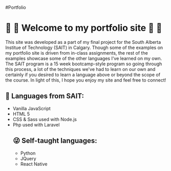 #Portfolio

<h1>💖 💖 Welcome to my portfolio site 💖 💖</h1>
<p> This site was developed as a part of my final project for the South Alberta Institue of Technology (SAIT) in Calgary.
    Though some of the examples on my portfolio site is driven from in-class assignments, the rest of the examples
    showcase some of the other languages I've learned on my own. The SAIT program is a 15 week bootcamp-style 
    program so going through this process, a lot of the techniques we've had to learn on our own and certainly
    if you desired to learn a language above or beyond the scope of the course. In light of this, I hope you
    enjoy my site and feel free to connect!
</p>
<h2>🐹 Languages from SAIT: </h2>
<ul>
  <li> Vanilla JavaScript </li>
  <li> HTML 5 </li>
  <li> CSS & Sass used with Node.js</li>
  <li> Php used with Laravel</li>
<h2>😜 Self-taught languages:</h2>
<ul>
  <li> Python </li>
  <li> JQuery </li>
  <li> React Native </li>
  

